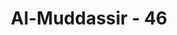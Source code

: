 ---
title: "Al-Muddassir - 46"
no: 46
arabic_no: ٤٦
ayah: وَكُنَّا نُكَذِّبُ بِيَوْمِ الدِّيْنِۙ
translation: "dan kami mendustakan hari pembalasan, "
tafsir: "Ayat ini mengutarakan pengakuan mereka selanjutnya bahwa mereka mendustakan hari kemudian. Artinya mereka mendustakan adanya hari hisab dan pembalasan atas segala perbuatan manusia, sampai datang kepada mereka keyakinan, yakni mati. Tegasnya mereka yakin dan melihat dengan mata kepala sendiri bahwa semuanya akan kembali kepada Allah di negeri akhirat.\n\nMaka tidak berguna lagi bagi mereka syafaat dari orang-orang yang memberi syafaat. Artinya kalau seseorang telah memiliki watak-watak seperti yang disebutkan dalam ayat di atas (tidak mengerjakan salat, tidak mau menghiraukan nafkah fakir-miskin, terlibat dalam perbuatan orang yang senang mencela, mendustakan kedatangan hari akhirat) syafaat (pertolongan) apa pun tidak berguna untuk menyelamatkan mereka dari siksaan api neraka. Sebab syafaat hanyalah berguna bagi yang berhak menerimanya."
---